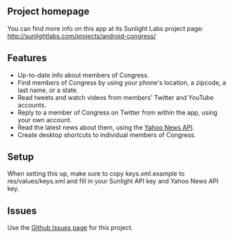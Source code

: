 Project homepage
----------------

You can find more info on this app at its Sunlight Labs project page:
http://sunlightlabs.com/projects/android-congress/


Features
--------

* Up-to-date info about members of Congress.
* Find members of Congress by using your phone's location, a zipcode, a last name, or a state.
* Read tweets and watch videos from members' Twitter and YouTube accounts.
* Reply to a member of Congress on Twitter from within the app, using your own account.
* Read the latest news about them, using the [Yahoo News API](http://developer.yahoo.com/search/news/V1/newsSearch.html).
* Create desktop shortcuts to individual members of Congress.


Setup
-----

When setting this up, make sure to copy keys.xml.example to res/values/keys.xml and fill in your Sunlight API key and Yahoo News API key.


Issues
------

Use the [Github Issues page](http://github.com/sunlightlabs/congress/issues) for this project.